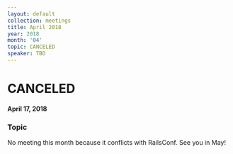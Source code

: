 ```yaml
---
layout: default
collection: meetings
title: April 2018
year: 2018
month: '04'
topic: CANCELED
speaker: TBD
---
```


# CANCELED

#### April 17, 2018

### Topic

No meeting this month because it conflicts with RailsConf. See you in May!

